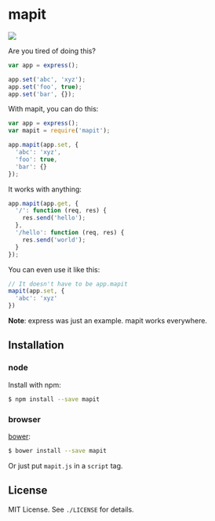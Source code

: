 
# mapit
[![](https://travis-ci.org/AjayMT/mapit.js.svg?branch=master)](http://travis-ci.org/AjayMT/mapit.js)

Are you tired of doing this?

```javascript
var app = express();

app.set('abc', 'xyz');
app.set('foo', true);
app.set('bar', {});
```

With mapit, you can do this:

```javascript
var app = express();
var mapit = require('mapit');

app.mapit(app.set, {
  'abc': 'xyz',
  'foo': true,
  'bar': {}
});
```

It works with anything:

```javascript
app.mapit(app.get, {
  '/': function (req, res) {
    res.send('hello');
  },
  '/hello': function (req, res) {
    res.send('world');
  }
});
```

You can even use it like this:

```javascript
// It doesn't have to be app.mapit
mapit(app.set, {
  'abc': 'xyz'
})
```

**Note**: express was just an example. mapit works everywhere.

## Installation
### node
Install with npm:

```sh
$ npm install --save mapit
```

### browser
[bower](http://bower.io):

```sh
$ bower install --save mapit
```

Or just put `mapit.js` in a `script` tag.

## License
MIT License. See `./LICENSE` for details.
